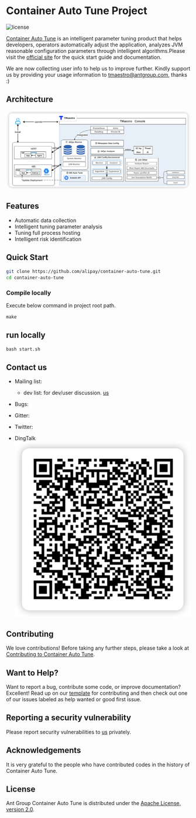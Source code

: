 # Container Auto Tune Project

![license](https://img.shields.io/badge/license-Apache--2.0-green.svg)

[Container Auto Tune](https://www.opentrs.com/tmaestro/home) is an intelligent parameter tuning product that helps developers, operators automatically adjust the application, analyzes JVM reasonable configuration parameters through intelligent algorithms.Please visit the [official site](https://www.opentrs.com/tmaestro/home) for the quick start guide and documentation.

We are now collecting user info to help us to improve further. Kindly support us by providing your usage information to tmaestro@antgroup.com, thanks :)

## Architecture

![Architecture](docs/logo/architecture.png)

## Features

* Automatic data collection
* Intelligent tuning parameter analysis
* Tuning full process hosting
* Intelligent risk identification

## Quick Start

```bash
git clone https://github.com/alipay/container-auto-tune.git
cd container-auto-tune
```

### Compile locally
Execute below command in project root path.
```shell
make
```

## run locally
```text
bash start.sh
```

## Contact us

* Mailing list:
    * dev list: for dev/user discussion. [us](mailto:tmaestro@antgroup.com)

* Bugs:
* Gitter:
* Twitter:
* DingTalk   
  ![DingTalk](docs/logo/DingTalk-QR-code.png)

## Contributing

We love contributions! Before taking any further steps, please take a look at [Contributing to Container Auto Tune](./CONTRIBUTING.md).

## Want to Help?

Want to report a bug, contribute some code, or improve documentation? Excellent! Read up on our [template](XX) for contributing and then check out one of our issues labeled as help wanted or good first issue.

## Reporting a security vulnerability

Please report security vulnerabilities to [us](mailto:tmaestro@antgroup.com) privately.

## Acknowledgements
It is very grateful to the people who have contributed codes in the history of Container Auto Tune.

## License

Ant Group Container Auto Tune is distributed under the [Apache License, version 2.0](http://www.apache.org/licenses/LICENSE-2.0.html).